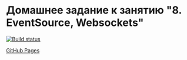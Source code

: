 # Домашнее задание к занятию "8. EventSource, Websockets"

[![Build status](https://ci.appveyor.com/api/projects/status/kfeqkk1a6w792qwt?svg=true)](https://ci.appveyor.com/project/edelsid/chat)

[GitHub Pages](https://edelsid.github.io/chat/)